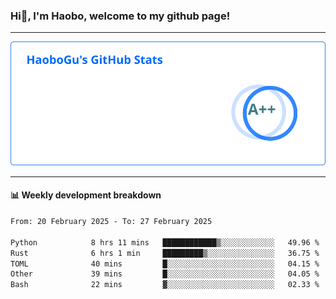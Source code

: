 <!--<h2 align="center"> Hi👋, I'm Haobo, welcome to my github page! </h2>-->
### Hi👋, I'm Haobo, welcome to my github page!
-------

<img href="https://github.com/HaoboGu" src="assets/stats.svg" alt="github stats" /> 

-------

#### 📊 **Weekly development breakdown**
<!--START_SECTION:waka-->

```txt
From: 20 February 2025 - To: 27 February 2025

Python            8 hrs 11 mins   ████████████▒░░░░░░░░░░░░   49.96 %
Rust              6 hrs 1 min     █████████▒░░░░░░░░░░░░░░░   36.75 %
TOML              40 mins         █░░░░░░░░░░░░░░░░░░░░░░░░   04.15 %
Other             39 mins         █░░░░░░░░░░░░░░░░░░░░░░░░   04.05 %
Bash              22 mins         ▓░░░░░░░░░░░░░░░░░░░░░░░░   02.33 %
```

<!--END_SECTION:waka-->
<!--
backup url: https://github-readme-status-dusky-ten.vercel.app/api?username=HaoboGu&count_private=true&show_icons=true&theme=transparent&border_color=2f80ed
-->
<!--
**HaoboGu/HaoboGu** is a ✨ _special_ ✨ repository because its `README.md` (this file) appears on your GitHub profile.

Here are some ideas to get you started:

- 🔭 I’m currently working on AI-assisted programming tools
- 🌱 I’m currently learning ...
- 👯 I’m looking to collaborate on ...
- 🤔 I’m looking for help with ...
- 💬 Ask me about ...
- 📫 How to reach me: ...
- 😄 Pronouns: ...
- ⚡ Fun fact: ...
-->
